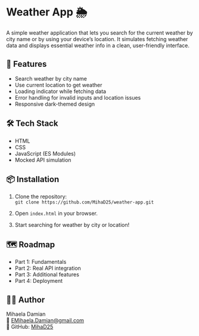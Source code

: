 # Weather App 🌦️

A simple weather application that lets you search for the current weather by city name or by using your device’s location. It simulates fetching weather data and displays essential weather info in a clean, user-friendly interface.

## 🚀 Features

- Search weather by city name
- Use current location to get weather
- Loading indicator while fetching data
- Error handling for invalid inputs and location issues
- Responsive dark-themed design

## 🛠️ Tech Stack

- HTML
- CSS
- JavaScript (ES Modules)
- Mocked API simulation

## 📦 Installation

1. Clone the repository:  
   `git clone https://github.com/MihaD25/weather-app.git`

2. Open `index.html` in your browser.

3. Start searching for weather by city or location!

## 🗺️ Roadmap

- Part 1: Fundamentals
- Part 2: Real API integration
- Part 3: Additional features
- Part 4: Deployment

## 👨‍💻 Author

Mihaela Damian  
📧 EMihaela.Damian@gmail.com  
🔗 GitHub: [MihaD25](https://github.com/MihaD25)
